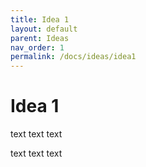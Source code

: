```yaml
---
title: Idea 1
layout: default
parent: Ideas
nav_order: 1
permalink: /docs/ideas/idea1
---
```


# Idea 1

text text text

text text text
